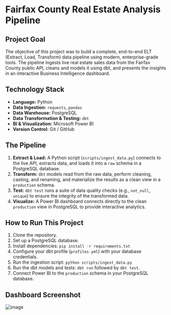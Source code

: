 # Fairfax County Real Estate Analysis Pipeline

## Project Goal
The objective of this project was to build a complete, end-to-end ELT (Extract, Load, Transform) data pipeline using modern, enterprise-grade tools. The pipeline ingests live real estate sales data from the Fairfax County public API, cleans and models it using dbt, and presents the insights in an interactive Business Intelligence dashboard.

## Technology Stack
* **Language:** Python
* **Data Ingestion:** `requests`, `pandas`
* **Data Warehouse:** PostgreSQL
* **Data Transformation & Testing:** `dbt`
* **BI & Visualization:** Microsoft Power BI
* **Version Control:** Git / GitHub

## The Pipeline
1.  **Extract & Load:** A Python script (`scripts/ingest_data.py`) connects to the live API, extracts data, and loads it into a `raw` schema in a PostgreSQL database.
2.  **Transform:** `dbt` models read from the raw data, perform cleaning, casting, and renaming, and materialize the results as a clean view in a `production` schema.
3.  **Test:** `dbt test` runs a suite of data quality checks (e.g., `not_null`, `unique`) to ensure the integrity of the transformed data.
4.  **Visualize:** A Power BI dashboard connects directly to the clean `production` view in PostgreSQL to provide interactive analytics.

## How to Run This Project
1.  Clone the repository.
2.  Set up a PostgreSQL database.
3.  Install dependencies: `pip install -r requirements.txt`
4.  Configure your dbt profile (`profiles.yml`) with your database credentials.
5.  Run the ingestion script: `python scripts/ingest_data.py`
6.  Run the dbt models and tests: `dbt run` followed by `dbt test`.
7.  Connect Power BI to the `production` schema in your PostgreSQL database.

## Dashboard Screenshot

![image](https://github.com/user-attachments/assets/3db03261-3aad-4d22-80be-5d886473ec4b)
